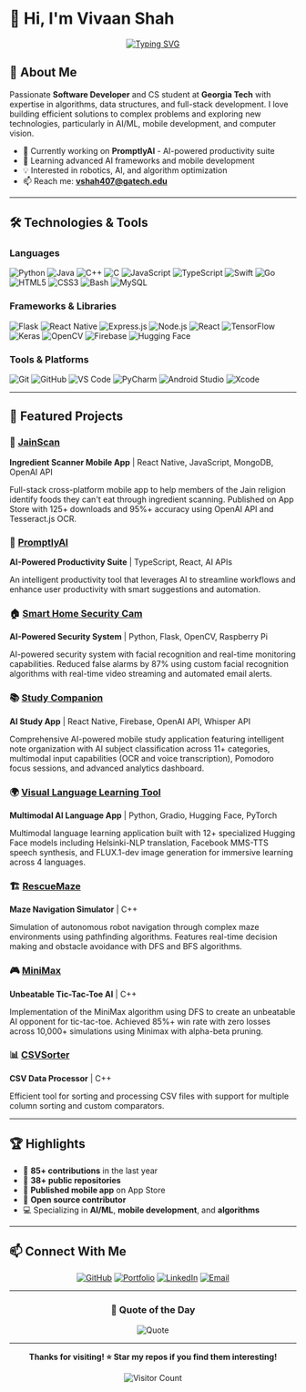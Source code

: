# 👋 Hi, I'm Vivaan Shah

<div align="center">
  
[![Typing SVG](https://readme-typing-svg.herokuapp.com?font=Fira+Code&pause=1000&color=2E9EF7&center=true&vCenter=true&width=435&lines=Software+Developer;Algorithm+Enthusiast;Full+Stack+Engineer;AI%2FML+Enthusiast;Always+Learning+New+Things)](https://git.io/typing-svg)

</div>

## 🚀 About Me

Passionate **Software Developer** and CS student at **Georgia Tech** with expertise in algorithms, data structures, and full-stack development. I love building efficient solutions to complex problems and exploring new technologies, particularly in AI/ML, mobile development, and computer vision.

- 🔭 Currently working on **PromptlyAI** - AI-powered productivity suite
- 🌱 Learning advanced AI frameworks and mobile development
- 💡 Interested in robotics, AI, and algorithm optimization
- 📫 Reach me: **vshah407@gatech.edu**

---

## 🛠️ Technologies & Tools

### Languages

![Python](https://img.shields.io/badge/Python-3776AB?style=for-the-badge&logo=python&logoColor=white)
![Java](https://img.shields.io/badge/Java-ED8B00?style=for-the-badge&logo=openjdk&logoColor=white)
![C++](https://img.shields.io/badge/C++-00599C?style=for-the-badge&logo=cplusplus&logoColor=white)
![C](https://img.shields.io/badge/C-00599C?style=for-the-badge&logo=c&logoColor=white)
![JavaScript](https://img.shields.io/badge/JavaScript-F7DF1E?style=for-the-badge&logo=javascript&logoColor=black)
![TypeScript](https://img.shields.io/badge/TypeScript-007ACC?style=for-the-badge&logo=typescript&logoColor=white)
![Swift](https://img.shields.io/badge/Swift-FA7343?style=for-the-badge&logo=swift&logoColor=white)
![Go](https://img.shields.io/badge/Go-00ADD8?style=for-the-badge&logo=go&logoColor=white)
![HTML5](https://img.shields.io/badge/HTML5-E34F26?style=for-the-badge&logo=html5&logoColor=white)
![CSS3](https://img.shields.io/badge/CSS3-1572B6?style=for-the-badge&logo=css3&logoColor=white)
![Bash](https://img.shields.io/badge/Bash-4EAA25?style=for-the-badge&logo=gnubash&logoColor=white)
![MySQL](https://img.shields.io/badge/MySQL-4479A1?style=for-the-badge&logo=mysql&logoColor=white)

### Frameworks & Libraries

![Flask](https://img.shields.io/badge/Flask-000000?style=for-the-badge&logo=flask&logoColor=white)
![React Native](https://img.shields.io/badge/React_Native-20232A?style=for-the-badge&logo=react&logoColor=61DAFB)
![Express.js](https://img.shields.io/badge/Express.js-000000?style=for-the-badge&logo=express&logoColor=white)
![Node.js](https://img.shields.io/badge/Node.js-339933?style=for-the-badge&logo=nodedotjs&logoColor=white)
![React](https://img.shields.io/badge/React-20232A?style=for-the-badge&logo=react&logoColor=61DAFB)
![TensorFlow](https://img.shields.io/badge/TensorFlow-FF6F00?style=for-the-badge&logo=tensorflow&logoColor=white)
![Keras](https://img.shields.io/badge/Keras-D00000?style=for-the-badge&logo=keras&logoColor=white)
![OpenCV](https://img.shields.io/badge/OpenCV-5C3EE8?style=for-the-badge&logo=opencv&logoColor=white)
![Firebase](https://img.shields.io/badge/Firebase-FFCA28?style=for-the-badge&logo=firebase&logoColor=black)
![Hugging Face](https://img.shields.io/badge/Hugging_Face-FFD21E?style=for-the-badge&logo=huggingface&logoColor=black)

### Tools & Platforms

![Git](https://img.shields.io/badge/Git-F05032?style=for-the-badge&logo=git&logoColor=white)
![GitHub](https://img.shields.io/badge/GitHub-100000?style=for-the-badge&logo=github&logoColor=white)
![VS Code](https://img.shields.io/badge/VS_Code-007ACC?style=for-the-badge&logo=visual-studio-code&logoColor=white)
![PyCharm](https://img.shields.io/badge/PyCharm-000000?style=for-the-badge&logo=pycharm&logoColor=white)
![Android Studio](https://img.shields.io/badge/Android_Studio-3DDC84?style=for-the-badge&logo=android-studio&logoColor=white)
![Xcode](https://img.shields.io/badge/Xcode-147EFB?style=for-the-badge&logo=xcode&logoColor=white)

---

## 📌 Featured Projects

### 📱 [JainScan](https://github.com/V-Shah07/JainScan)
**Ingredient Scanner Mobile App** | React Native, JavaScript, MongoDB, OpenAI API

Full-stack cross-platform mobile app to help members of the Jain religion identify foods they can't eat through ingredient scanning. Published on App Store with 125+ downloads and 95%+ accuracy using OpenAI API and Tesseract.js OCR.

### 🤖 [PromptlyAI](https://github.com/V-Shah07/PromptlyAI)
**AI-Powered Productivity Suite** | TypeScript, React, AI APIs

An intelligent productivity tool that leverages AI to streamline workflows and enhance user productivity with smart suggestions and automation.

### 🏠 [Smart Home Security Cam](https://github.com/V-Shah07/SmartHomeCam)
**AI-Powered Security System** | Python, Flask, OpenCV, Raspberry Pi

AI-powered security system with facial recognition and real-time monitoring capabilities. Reduced false alarms by 87% using custom facial recognition algorithms with real-time video streaming and automated email alerts.

### 📚 [Study Companion](https://github.com/V-Shah07/StudyCompanion)
**AI Study App** | React Native, Firebase, OpenAI API, Whisper API

Comprehensive AI-powered mobile study application featuring intelligent note organization with AI subject classification across 11+ categories, multimodal input capabilities (OCR and voice transcription), Pomodoro focus sessions, and advanced analytics dashboard.

### 🌍 [Visual Language Learning Tool](https://github.com/V-Shah07/LanguageLearning)
**Multimodal AI Language App** | Python, Gradio, Hugging Face, PyTorch

Multimodal language learning application built with 12+ specialized Hugging Face models including Helsinki-NLP translation, Facebook MMS-TTS speech synthesis, and FLUX.1-dev image generation for immersive learning across 4 languages.

### 🏗️ [RescueMaze](https://github.com/V-Shah07/RescueMaze)
**Maze Navigation Simulator** | C++

Simulation of autonomous robot navigation through complex maze environments using pathfinding algorithms. Features real-time decision making and obstacle avoidance with DFS and BFS algorithms.

### 🎮 [MiniMax](https://github.com/V-Shah07/MiniMax)
**Unbeatable Tic-Tac-Toe AI** | C++

Implementation of the MiniMax algorithm using DFS to create an unbeatable AI opponent for tic-tac-toe. Achieved 85%+ win rate with zero losses across 10,000+ simulations using Minimax with alpha-beta pruning.

### 📊 [CSVSorter](https://github.com/V-Shah07/CSVSorter)
**CSV Data Processor** | C++

Efficient tool for sorting and processing CSV files with support for multiple column sorting and custom comparators.

---

## 🏆 Highlights

- 🎯 **85+ contributions** in the last year
- 🌟 **38+ public repositories**
- 📱 **Published mobile app** on App Store
- 🤝 **Open source contributor**
- 💻 Specializing in **AI/ML**, **mobile development**, and **algorithms**

---

## 📫 Connect With Me

<div align="center">
  
[![GitHub](https://img.shields.io/badge/GitHub-100000?style=for-the-badge&logo=github&logoColor=white)](https://github.com/V-Shah07)
[![Portfolio](https://img.shields.io/badge/Portfolio-000000?style=for-the-badge&logo=About.me&logoColor=white)](https://vivaanportfolio.vercel.app)
[![LinkedIn](https://img.shields.io/badge/LinkedIn-0077B5?style=for-the-badge&logo=linkedin&logoColor=white)](https://www.linkedin.com/in/vivaan-shah/)
[![Email](https://img.shields.io/badge/Email-D14836?style=for-the-badge&logo=gmail&logoColor=white)](mailto:vshah407@gatech.edu)

</div>

---

<div align="center">
  
### 💭 Quote of the Day

![Quote](https://quotes-github-readme.vercel.app/api?type=horizontal&theme=tokyonight)

</div>

---

<div align="center">
  
**Thanks for visiting! ⭐ Star my repos if you find them interesting!**

![Visitor Count](https://profile-counter.glitch.me/V-Shah07/count.svg)

</div>
